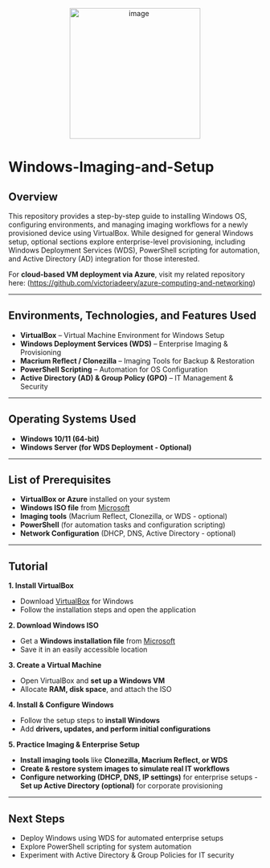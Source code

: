 <p align="center">
<img img width="260" alt="image"  src="https://github.com/user-attachments/assets/528ec9aa-73b1-4f3e-ac90-eb661fec85ea" alt="Windows Imaging and Setup"/>
</p>

<h1><b>Windows-Imaging-and-Setup</b></h1>

<h2>Overview</h2>

This repository provides a step-by-step guide to installing Windows OS, configuring environments, and managing imaging workflows for a newly provisioned device using VirtualBox. While designed for general Windows setup, optional sections explore enterprise-level provisioning, including Windows Deployment Services (WDS), PowerShell scripting for automation, and Active Directory (AD) integration for those interested.

For **cloud-based VM deployment via Azure**, visit my related repository here: (https://github.com/victoriadeery/azure-computing-and-networking)

---

<h2>Environments, Technologies, and Features Used</h2>

- **VirtualBox** – Virtual Machine Environment for Windows Setup 
- **Windows Deployment Services (WDS)** – Enterprise Imaging & Provisioning  
- **Macrium Reflect / Clonezilla** – Imaging Tools for Backup & Restoration  
- **PowerShell Scripting** – Automation for OS Configuration
- **Active Directory (AD) & Group Policy (GPO)** – IT Management & Security  

---

<h2>Operating Systems Used</h2>

- **Windows 10/11 (64-bit)**  
- **Windows Server (for WDS Deployment - Optional)**

---

<h2>List of Prerequisites</h2>

- **VirtualBox or Azure** installed on your system
- **Windows ISO file** from [Microsoft](https://www.microsoft.com/en-us/software-download/windows10)
- **Imaging tools** (Macrium Reflect, Clonezilla, or WDS - optional)
- **PowerShell** (for automation tasks and configuration scripting)  
- **Network Configuration** (DHCP, DNS, Active Directory - optional)  

 ---
 
<h2>Tutorial</h2>

**1. Install VirtualBox**  
- Download [VirtualBox](https://www.virtualbox.org/) for Windows  
- Follow the installation steps and open the application  

**2. Download Windows ISO**  
- Get a **Windows installation file** from [Microsoft](https://www.microsoft.com/en-us/software-download/windows10)  
- Save it in an easily accessible location 

**3. Create a Virtual Machine**  
- Open VirtualBox and **set up a Windows VM**  
- Allocate **RAM, disk space**, and attach the ISO  

**4. Install & Configure Windows**  
- Follow the setup steps to **install Windows**  
- Add **drivers, updates, and perform initial configurations**  

**5. Practice Imaging & Enterprise Setup**  
- **Install imaging tools** like **Clonezilla, Macrium Reflect, or WDS**  
- **Create & restore system images to simulate real IT workflows**  
- **Configure networking (DHCP, DNS, IP settings)** for enterprise setups - **Set up Active Directory (optional)** for corporate provisioning  

---

<h2>Next Steps</h2>

- Deploy Windows using WDS for automated enterprise setups  
- Explore PowerShell scripting for system automation  
- Experiment with Active Directory & Group Policies for IT security 
